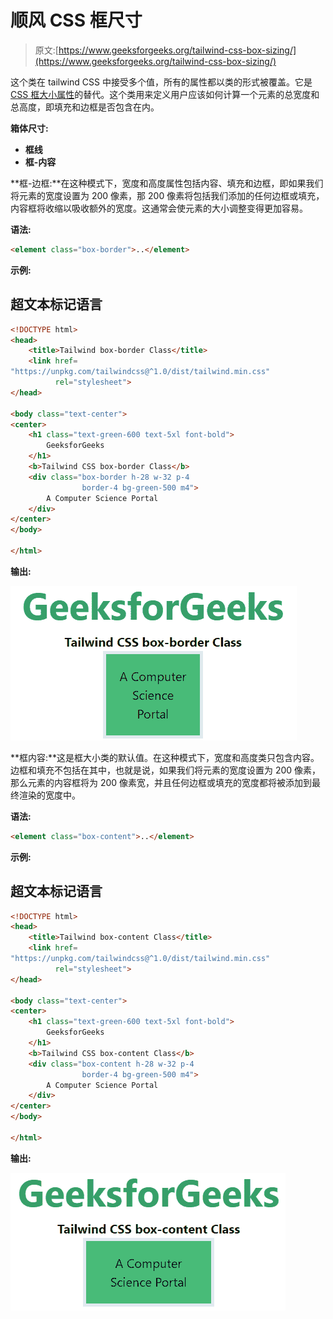 # 顺风 CSS 框尺寸

> 原文:[https://www.geeksforgeeks.org/tailwind-css-box-sizing/](https://www.geeksforgeeks.org/tailwind-css-box-sizing/)

这个类在 tailwind CSS 中接受多个值，所有的属性都以类的形式被覆盖。它是 [CSS 框大小属性](https://www.geeksforgeeks.org/css-box-sizing-property/)的替代。这个类用来定义用户应该如何计算一个元素的总宽度和总高度，即填充和边框是否包含在内。

**箱体尺寸:**

*   **框线**
*   **框-内容**

**框-边框:**在这种模式下，宽度和高度属性包括内容、填充和边框，即如果我们将元素的宽度设置为 200 像素，那 200 像素将包括我们添加的任何边框或填充，内容框将收缩以吸收额外的宽度。这通常会使元素的大小调整变得更加容易。

**语法:**

```html
<element class="box-border">..</element>
```

**示例:**

## 超文本标记语言

```html
<!DOCTYPE html> 
<head> 
    <title>Tailwind box-border Class</title> 
    <link href=
"https://unpkg.com/tailwindcss@^1.0/dist/tailwind.min.css" 
          rel="stylesheet"> 
</head> 

<body class="text-center"> 
<center>
    <h1 class="text-green-600 text-5xl font-bold">
        GeeksforGeeks
    </h1> 
    <b>Tailwind CSS box-border Class</b> 
    <div class="box-border h-28 w-32 p-4 
                border-4 bg-green-500 m4">
        A Computer Science Portal
    </div> 
</center>
</body> 

</html>
```

**输出:**

![](img/6d160a4512e47343b01cd49efa6ef368.png)

**框内容:**这是框大小类的默认值。在这种模式下，宽度和高度类只包含内容。边框和填充不包括在其中，也就是说，如果我们将元素的宽度设置为 200 像素，那么元素的内容框将为 200 像素宽，并且任何边框或填充的宽度都将被添加到最终渲染的宽度中。

**语法:**

```html
<element class="box-content">..</element>
```

**示例:**

## 超文本标记语言

```html
<!DOCTYPE html> 
<head> 
    <title>Tailwind box-content Class</title> 
    <link href=
"https://unpkg.com/tailwindcss@^1.0/dist/tailwind.min.css" 
          rel="stylesheet"> 
</head> 

<body class="text-center"> 
<center>
    <h1 class="text-green-600 text-5xl font-bold">
        GeeksforGeeks
    </h1> 
    <b>Tailwind CSS box-content Class</b> 
    <div class="box-content h-28 w-32 p-4 
                border-4 bg-green-500 m4">
        A Computer Science Portal
    </div> 
</center>
</body> 

</html>
```

**输出:**

![](img/30eb85d7c1900f3ad3fa0e87d9bdbe9f.png)